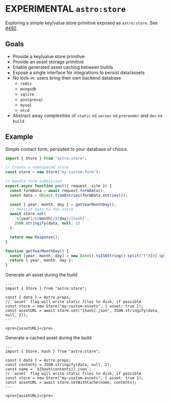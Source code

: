# **EXPERIMENTAL** `astro:store`

Exploring a simple key/value store primitive exposed as `astro:store`. See [#492](https://github.com/withastro/roadmap/discussions/492).

## Goals

- Provide a key/value store primitive
- Provide an asset storage primitive
- Enable generated asset caching between builds
- Expose a single interface for integrations to persist data/assets
- No lock-in: users bring their own backend database
  - `redis`
  - `mongodb`
  - `sqlite`
  - `postgresql`
  - `mysql`
  - `etcd`
- Abstract away complexities of `static` vs `server` vs `prerender` and `dev` vs `build`

## Example

Simple contact form, persisted to your database of choice.

```js
import { Store } from "astro:store";

// Create a namespaced store
const store = new Store("my-custom-form");

// Handle form submission
export async function post({ request, site }) {
  const formData = await request.formData();
  const data = Object.fromEntries(formData.entries());

  const { year, month, day } = getYearMonthDay();
  // Persist data to the store
  await store.set(
    `${year}/${month}/${day}/[hash]`,
    JSON.stringify(data, null, 2)
  );

  return new Response();
}

function getYearMonthDay() {
  const [year, month, day] = new Date().toISOString().split("T")[0].split("-");
  return { year, month, day };
}
```

Generate an asset during the build

```astro
---
import { Store } from "astro:store";

const { data } = Astro.props;
// `asset` flag will write static files to disk, if possible
const store = new Store("my-custom-assets", { asset: true });
const assetURL = await store.set("[hash].json", JSON.stringify(data, null, 2));
---

<pre>{assetURL}</pre>
```

Generate a cached asset during the build

```astro
---
import { Store, hash } from "astro:store";

const { data } = Astro.props;
const contents = JSON.stringify(data, null, 2);
const name = `${hash(contents)}.json`;
// `asset` flag will write static files to disk, if possible
const store = new Store("my-custom-assets", { asset: true });
const assetURL = await store.setWithCache(name, contents);
---

<pre>{assetURL}</pre>
```
